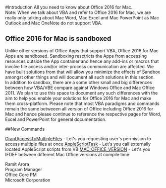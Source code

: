 #Introduction
All you need to know about Office 2016 for Mac. <br>
Note: When we talk about VBA and refer to Office 2016 for Mac, we are really only talking about Mac Word, Mac Excel and Mac PowerPoint as Mac Outlook and Mac OneNote do not support VBA. 

## Office 2016 for Mac is sandboxed
Unlike other versions of Office Apps that support VBA, Office 2016 for Mac Apps are sandboxed.
Sandboxing resctricts the Apps from accessing resources outside the App container and hence any add-ins or macros that involve file access and/or inter-process communication are affected.
We have built solutions from that will allow you minimize the effects of Sandbox amongst other things and will document all such solutions in this section. <br>
In addition to sandbox, there are a some other small and big differences between how VBA/VBE compare against Windows Office and Mac Office 2011.
We plan to use this space to document any such differences with the aim to help you enable your solutions for Office 2016 for Mac and make them cross-platform. Please note that most VBA paradigms and commands remain the same betweeen all version of Office including Office 2016 for Mac and hence please continue to reference the respective pages for Word, Excel and PowerPoint for general documentation.

##New Commands

[GrantAccessToMultipleFiles](GrantAccessToMultipleFiles.md) - Let's you requesting user's permission to access multiple files at once
[AppleScriptTask](AppleScriptTask.md) - Let's you call externally located AppleScript scripts from VB
[MAC_OFFICE_VERSION](MacOfficeVersion.md) - Let's you IFDEF between different Mac Office versions at compile time


Ramit Arora<br>
Program Manager<br>
Office Core PM<br>
Microsoft Corporation

